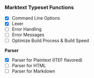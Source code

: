 ### Marktext Typeset Functions
- [X] Command Line Options
- [X] Lexer
- [ ] Error Handling
- [ ] Error Messages
- [ ] Optimize Build Process & Build Speed

**Parser**
- [X] Parser for Plaintext (ITEF flavored)
- [ ] Parser for HTML
- [ ] Parser for Markdown